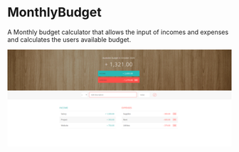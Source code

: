 # MonthlyBudget
A Monthly budget calculator that allows the input of incomes and expenses and calculates the users available budget.

![Screenshot](Images/Screenshot.png?raw=true "Screen Shot")

